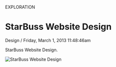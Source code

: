 <p class="type">EXPLORATION</p>

# StarBuss Website Design

<p class="meta">Design  /  Friday, March 1, 2013 11:48:46am</p>

StarBuss Website Design.

![StarBuss Website Design](https://farooq-agent.web.app/assets/images/works/details/55-starbuss-website-design/corporate.jpg)
